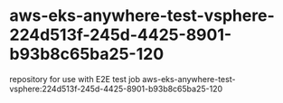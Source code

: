 # aws-eks-anywhere-test-vsphere-224d513f-245d-4425-8901-b93b8c65ba25-120
repository for use with E2E test job aws-eks-anywhere-test-vsphere:224d513f-245d-4425-8901-b93b8c65ba25-120
